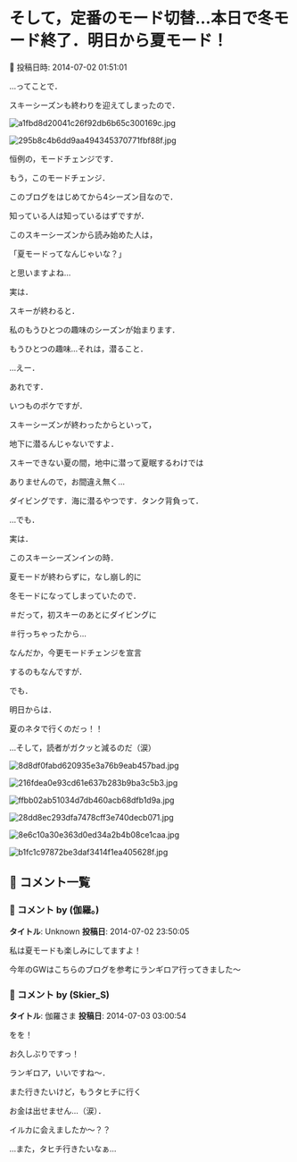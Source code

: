 # そして，定番のモード切替…本日で冬モード終了．明日から夏モード！

📅 投稿日時: 2014-07-02 01:51:01

…ってことで．


スキーシーズンも終わりを迎えてしまったので．




![a1fbd8d20041c26f92db6b65c300169c.jpg](images/a1fbd8d20041c26f92db6b65c300169c.jpg)









![295b8c4b6dd9aa494345370771fbf88f.jpg](images/295b8c4b6dd9aa494345370771fbf88f.jpg)




恒例の，モードチェンジです．





もう，このモードチェンジ．


このブログをはじめてから4シーズン目なので．


知っている人は知っているはずですが．


このスキーシーズンから読み始めた人は，


「夏モードってなんじゃいな？」


と思いますよね…





実は．


スキーが終わると．


私のもうひとつの趣味のシーズンが始まります．


もうひとつの趣味…それは，潜ること．





…えー．


あれです．


いつものボケですが．


スキーシーズンが終わったからといって，


地下に潜るんじゃないですよ．


スキーできない夏の間，地中に潜って夏眠するわけでは


ありませんので，お間違え無く…


ダイビングです．海に潜るやつです．タンク背負って．





…でも．


実は．


このスキーシーズンインの時．


夏モードが終わらずに，なし崩し的に


冬モードになってしまっていたので．


＃だって，初スキーのあとにダイビングに


＃行っちゃったから…


なんだか，今更モードチェンジを宣言


するのもなんですが．





でも．


明日からは．


夏のネタで行くのだっ！！





…そして，読者がガクッと減るのだ（涙）







![8d8df0fabd620935e3a76b9eab457bad.jpg](images/8d8df0fabd620935e3a76b9eab457bad.jpg)









![216fdea0e93cd61e637b283b9ba3c5b3.jpg](images/216fdea0e93cd61e637b283b9ba3c5b3.jpg)









![ffbb02ab51034d7db460acb68dfb1d9a.jpg](images/ffbb02ab51034d7db460acb68dfb1d9a.jpg)









![28dd8ec293dfa7478cff3e740decb071.jpg](images/28dd8ec293dfa7478cff3e740decb071.jpg)









![8e6c10a30e363d0ed34a2b4b08ce1caa.jpg](images/8e6c10a30e363d0ed34a2b4b08ce1caa.jpg)









![b1fc1c97872be3daf3414f1ea405628f.jpg](images/b1fc1c97872be3daf3414f1ea405628f.jpg)

## 💬 コメント一覧

### 💬 コメント by (伽羅。)
**タイトル**: Unknown
**投稿日**: 2014-07-02 23:50:05

私は夏モードも楽しみにしてますよ！

今年のGWはこちらのブログを参考にランギロア行ってきました～

### 💬 コメント by (Skier_S)
**タイトル**: 伽羅さま
**投稿日**: 2014-07-03 03:00:54

をを！

お久しぶりですっ！



ランギロア，いいですね～．

また行きたいけど，もうタヒチに行く

お金は出せません…（涙）．

イルカに会えましたか～？？



…また，タヒチ行きたいなぁ…


